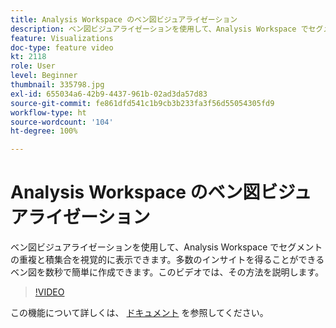 ```yaml
---
title: Analysis Workspace のベン図ビジュアライゼーション
description: ベン図ビジュアライゼーションを使用して、Analysis Workspace でセグメントの重複と積集合を視覚的に表示できます。多数のインサイトを得ることができるベン図を数秒で簡単に作成できます。このビデオでは、その方法を説明します。
feature: Visualizations
doc-type: feature video
kt: 2118
role: User
level: Beginner
thumbnail: 335798.jpg
exl-id: 655034a6-42b9-4437-961b-02ad3da57d83
source-git-commit: fe861dfd541c1b9cb3b233fa3f56d55054305fd9
workflow-type: ht
source-wordcount: '104'
ht-degree: 100%

---
```


# Analysis Workspace のベン図ビジュアライゼーション

ベン図ビジュアライゼーションを使用して、Analysis Workspace でセグメントの重複と積集合を視覚的に表示できます。多数のインサイトを得ることができるベン図を数秒で簡単に作成できます。このビデオでは、その方法を説明します。

>[!VIDEO](https://video.tv.adobe.com/v/335798/?quality=12)

この機能について詳しくは、 [ドキュメント](https://experienceleague.adobe.com/docs/analytics/analyze/analysis-workspace/visualizations/venn.html?lang=ja) を参照してください。

